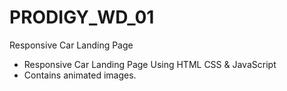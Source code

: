 # PRODIGY_WD_01
Responsive Car Landing Page
- Responsive Car Landing Page Using HTML CSS & JavaScript
- Contains animated images.
